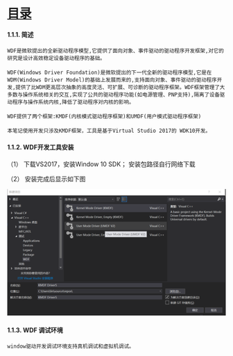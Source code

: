  
#  [目录](README.md) 

#### 1.1.1. 简述 
    
    WDF是微软提出的全新驱动程序模型,它提供了面向对象、事件驱动的驱动程序开发框架,对它的研究是设计高效稳定设备驱动程序的基础。

    WDF(Windows Driver Foundation)是微软提出的下一代全新的驱动程序模型,它是在WDM(Windows Driver Model)的基础上发展而来的,支持面向对象、事件驱动的驱动程序开发,提供了比WDM更高层次抽象的高度灵活、可扩展、可诊断的驱动程序框架。WDF框架管理了大多数与操作系统相关的交互,实现了公共的驱动程序功能(如电源管理、PNP支持),隔离了设备驱动程序与操作系统内核,降低了驱动程序对内核的影响。
    
    WDF提供了两个框架:KMDF(内核模式驱动程序框架)和UMDF(用户模式驱动程序框架) 

    本笔记使用开发只涉及KMDF框架，工具是基于Virtual Studio 2017的 WDK10开发。  

#### 1.1.2. WDF开发工具安装 

（1） 下载VS2017，安装Window 10 SDK； 安装包路径自行网络下载

（2） 安装完成后显示如下图

![](img/1.png)

#### 1.1.3. WDF 调试环境 

    window驱动开发调试环境支持真机调试和虚拟机调试。
